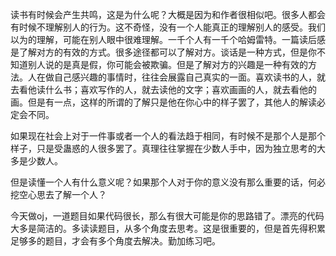 读书有时候会产生共鸣，这是为什么呢？大概是因为和作者很相似吧。很多人都会有时候不理解别人的行为。这不奇怪，没有一个人能真正的理解别人的感受。我们以为的理解，可能在别人眼中很难理解。一千个人有一千个哈姆雷特。一篇读后感是了解对方的有效的方式。很多途径都可以了解对方。谈话是一种方式，但是你不知道别人说的是真是假，你可能会被欺骗。但是了解对方的兴趣是一种有效的方法。人在做自己感兴趣的事情时，往往会展露自己真实的一面。喜欢读书的人，就去看他读什么书；喜欢写作的人，就去读他的文字；喜欢画画的人，就去看他的画。但是有一点，这样的所谓的了解只是他在你心中的样子罢了，其他人的解读必定会不同。

如果现在社会上对于一件事或者一个人的看法趋于相同，有时候不是那个人是那个样子，只是受蛊惑的人很多罢了。真理往往掌握在少数人手中，因为独立思考的大多是少数人。

但是读懂一个人有什么意义呢？如果那个人对于你的意义没有那么重要的话，何必挖空心思去了解一个人？

今天做oj，一道题目如果代码很长，那么有很大可能是你的思路错了。漂亮的代码大多是简洁的。多读读题目，从多个角度去思考。这是很重要的，但是首先得积累足够多的题目，才会有多个角度去解决。勤加练习吧。
